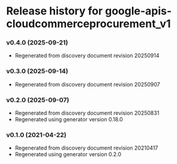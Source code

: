 # Release history for google-apis-cloudcommerceprocurement_v1

### v0.4.0 (2025-09-21)

* Regenerated from discovery document revision 20250914

### v0.3.0 (2025-09-14)

* Regenerated from discovery document revision 20250907

### v0.2.0 (2025-09-07)

* Regenerated from discovery document revision 20250831
* Regenerated using generator version 0.18.0

### v0.1.0 (2021-04-22)

* Regenerated from discovery document revision 20210417
* Regenerated using generator version 0.2.0

